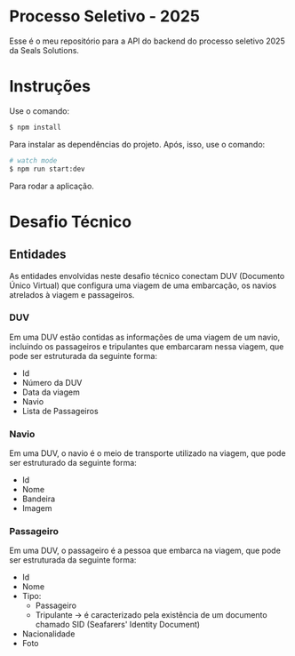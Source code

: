 # Processo Seletivo - 2025
Esse é o meu repositório para a API do backend do processo seletivo 2025 da Seals Solutions.

# Instruções
Use o comando:
```bash
$ npm install
```
Para instalar as dependências do projeto. Após, isso, use o comando:
```bash
# watch mode
$ npm run start:dev
```
Para rodar a aplicação.

# Desafio Técnico 
## Entidades
As entidades envolvidas neste desafio técnico conectam DUV (Documento Único Virtual) que configura uma viagem de uma embarcação, os navios atrelados à viagem e passageiros.

### DUV
Em uma DUV estão contidas as informações de uma viagem de um navio, incluindo os passageiros e tripulantes que embarcaram nessa viagem, que pode ser estruturada da seguinte forma:

- Id
- Número da DUV
- Data da viagem
- Navio 
- Lista de Passageiros

### Navio
Em uma DUV, o navio é o meio de transporte utilizado na viagem, que pode ser estruturado da seguinte forma:

- Id
- Nome
- Bandeira
- Imagem

### Passageiro
Em uma DUV, o passageiro é a pessoa que embarca na viagem, que pode ser estruturada da seguinte forma:

- Id
- Nome
- Tipo: 
  - Passageiro
  - Tripulante -> é caracterizado pela existência de um documento chamado SID (Seafarers' Identity Document)
- Nacionalidade
- Foto